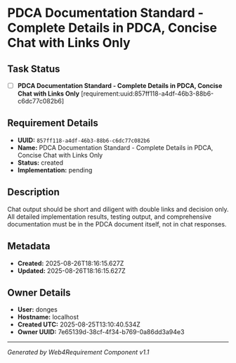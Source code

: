 # PDCA Documentation Standard - Complete Details in PDCA, Concise Chat with Links Only

## Task Status
- [ ] **PDCA Documentation Standard - Complete Details in PDCA, Concise Chat with Links Only** [requirement:uuid:857ff118-a4df-46b3-88b6-c6dc77c082b6]

## Requirement Details

- **UUID:** `857ff118-a4df-46b3-88b6-c6dc77c082b6`
- **Name:** PDCA Documentation Standard - Complete Details in PDCA, Concise Chat with Links Only
- **Status:** created
- **Implementation:** pending

## Description

Chat output should be short and diligent with double links and decision only. All detailed implementation results, testing output, and comprehensive documentation must be in the PDCA document itself, not in chat responses.

## Metadata

- **Created:** 2025-08-26T18:16:15.627Z
- **Updated:** 2025-08-26T18:16:15.627Z

## Owner Details

- **User:** donges
- **Hostname:** localhost
- **Created UTC:** 2025-08-25T13:10:40.534Z
- **Owner UUID:** 7e65139d-38cf-4f34-b769-0a86dd3a94e3

---

*Generated by Web4Requirement Component v1.1*
